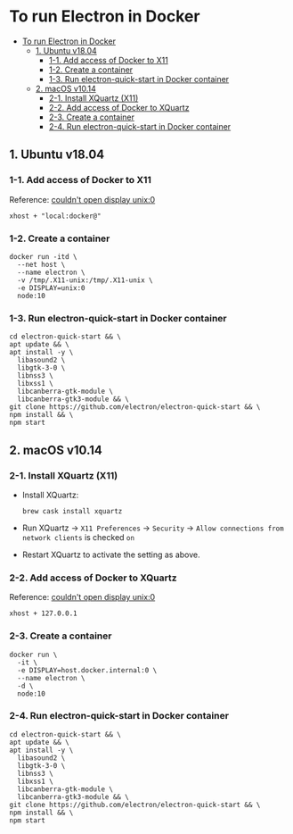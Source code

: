 # To run Electron in Docker

- [To run Electron in Docker](#to-run-electron-in-docker)
  - [1. Ubuntu v18.04](#1-ubuntu-v1804)
    - [1-1. Add access of Docker to X11](#1-1-add-access-of-docker-to-x11)
    - [1-2. Create a container](#1-2-create-a-container)
    - [1-3. Run electron-quick-start in Docker container](#1-3-run-electron-quick-start-in-docker-container)
  - [2. macOS v10.14](#2-macos-v1014)
    - [2-1. Install XQuartz (X11)](#2-1-install-xquartz-x11)
    - [2-2. Add access of Docker to XQuartz](#2-2-add-access-of-docker-to-xquartz)
    - [2-3. Create a container](#2-3-create-a-container)
    - [2-4. Run electron-quick-start in Docker container](#2-4-run-electron-quick-start-in-docker-container)

## 1. Ubuntu v18.04

### 1-1. Add access of Docker to X11

Reference: [couldn't open display unix:0](https://github.com/jessfraz/dockerfiles/issues/329#issuecomment-368262183)

```shell
xhost + "local:docker@"
```

### 1-2. Create a container

```shell
docker run -itd \
  --net host \
  --name electron \
  -v /tmp/.X11-unix:/tmp/.X11-unix \
  -e DISPLAY=unix:0
  node:10
```

### 1-3. Run electron-quick-start in Docker container

```shell
cd electron-quick-start && \
apt update && \
apt install -y \
  libasound2 \
  libgtk-3-0 \
  libnss3 \
  libxss1 \
  libcanberra-gtk-module \
  libcanberra-gtk3-module && \
git clone https://github.com/electron/electron-quick-start && \
npm install && \
npm start
```

## 2. macOS v10.14

### 2-1. Install XQuartz (X11)

- Install XQuartz:

  ```shell
  brew cask install xquartz
  ```

- Run XQuartz -> `X11 Preferences` -> `Security` -> `Allow connections from network clients` is checked `on`

- Restart XQuartz to activate the setting as above.

### 2-2. Add access of Docker to XQuartz

Reference: [couldn't open display unix:0](https://github.com/jessfraz/dockerfiles/issues/329#issuecomment-368262183)

```shell
xhost + 127.0.0.1
```

### 2-3. Create a container

```shell
docker run \
  -it \
  -e DISPLAY=host.docker.internal:0 \
  --name electron \
  -d \
  node:10
```

### 2-4. Run electron-quick-start in Docker container

```shell
cd electron-quick-start && \
apt update && \
apt install -y \
  libasound2 \
  libgtk-3-0 \
  libnss3 \
  libxss1 \
  libcanberra-gtk-module \
  libcanberra-gtk3-module && \
git clone https://github.com/electron/electron-quick-start && \
npm install && \
npm start
```
